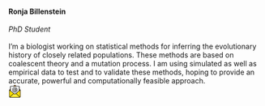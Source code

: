 <h4><strong>Ronja Billenstein</strong></h4>
<em>PhD Student</em>

<br>
<br>

<div class="item">
  <span>
    I’m a biologist working on statistical methods for inferring the evolutionary history of closely related populations.
    These methods are based on coalescent theory and a mutation process.
    I am using simulated as well as empirical data to test and to validate these methods, hoping to provide an accurate, powerful and computationally feasible approach.
  </span>
<br>
  <a href="mailto:r.billenstein@lrz.uni-muenchen.de"><img src="/assets/icons/email.png" width="25px"></a>
</div>
